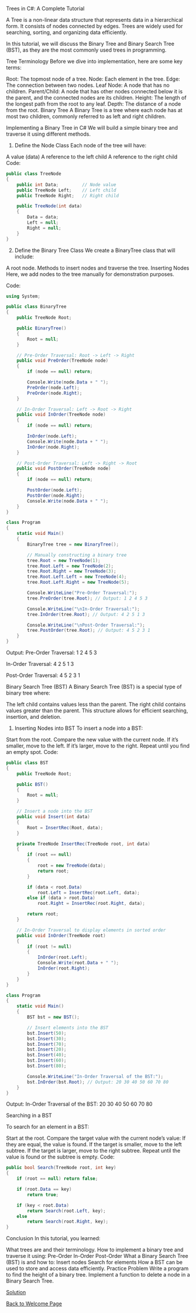 Trees in C#: A Complete Tutorial

A Tree is a non-linear data structure that represents data in a hierarchical form. It consists of nodes connected by edges. Trees are widely used for searching, sorting, and organizing data efficiently.

In this tutorial, we will discuss the Binary Tree and Binary Search Tree (BST), as they are the most commonly used trees in programming.

Tree Terminology
Before we dive into implementation, here are some key terms:

Root: The topmost node of a tree.
Node: Each element in the tree.
Edge: The connection between two nodes.
Leaf Node: A node that has no children.
Parent/Child: A node that has other nodes connected below it is the parent, and the connected nodes are its children.
Height: The length of the longest path from the root to any leaf.
Depth: The distance of a node from the root.
Binary Tree
A Binary Tree is a tree where each node has at most two children, commonly referred to as left and right children.

Implementing a Binary Tree in C#
We will build a simple binary tree and traverse it using different methods.

1. Define the Node Class
Each node of the tree will have:

A value (data)
A reference to the left child
A reference to the right child
Code:
```csharp
public class TreeNode
{
    public int Data;         // Node value
    public TreeNode Left;    // Left child
    public TreeNode Right;   // Right child

    public TreeNode(int data)
    {
        Data = data;
        Left = null;
        Right = null;
    }
}
```
2. Define the Binary Tree Class
We create a BinaryTree class that will include:

A root node.
Methods to insert nodes and traverse the tree.
Inserting Nodes
Here, we add nodes to the tree manually for demonstration purposes.

Code:
```csharp
using System;

public class BinaryTree
{
    public TreeNode Root;

    public BinaryTree()
    {
        Root = null;
    }

    // Pre-Order Traversal: Root -> Left -> Right
    public void PreOrder(TreeNode node)
    {
        if (node == null) return;

        Console.Write(node.Data + " ");
        PreOrder(node.Left);
        PreOrder(node.Right);
    }

    // In-Order Traversal: Left -> Root -> Right
    public void InOrder(TreeNode node)
    {
        if (node == null) return;

        InOrder(node.Left);
        Console.Write(node.Data + " ");
        InOrder(node.Right);
    }

    // Post-Order Traversal: Left -> Right -> Root
    public void PostOrder(TreeNode node)
    {
        if (node == null) return;

        PostOrder(node.Left);
        PostOrder(node.Right);
        Console.Write(node.Data + " ");
    }
}

class Program
{
    static void Main()
    {
        BinaryTree tree = new BinaryTree();

        // Manually constructing a binary tree
        tree.Root = new TreeNode(1);
        tree.Root.Left = new TreeNode(2);
        tree.Root.Right = new TreeNode(3);
        tree.Root.Left.Left = new TreeNode(4);
        tree.Root.Left.Right = new TreeNode(5);

        Console.WriteLine("Pre-Order Traversal:");
        tree.PreOrder(tree.Root); // Output: 1 2 4 5 3

        Console.WriteLine("\nIn-Order Traversal:");
        tree.InOrder(tree.Root); // Output: 4 2 5 1 3

        Console.WriteLine("\nPost-Order Traversal:");
        tree.PostOrder(tree.Root); // Output: 4 5 2 3 1
    }
}
```
Output:
Pre-Order Traversal:
1 2 4 5 3

In-Order Traversal:
4 2 5 1 3

Post-Order Traversal:
4 5 2 3 1

Binary Search Tree (BST)
A Binary Search Tree (BST) is a special type of binary tree where:

The left child contains values less than the parent.
The right child contains values greater than the parent.
This structure allows for efficient searching, insertion, and deletion.

1. Inserting Nodes into BST
To insert a node into a BST:

Start from the root.
Compare the new value with the current node.
If it’s smaller, move to the left.
If it’s larger, move to the right.
Repeat until you find an empty spot.
Code:
```csharp
public class BST
{
    public TreeNode Root;

    public BST()
    {
        Root = null;
    }

    // Insert a node into the BST
    public void Insert(int data)
    {
        Root = InsertRec(Root, data);
    }

    private TreeNode InsertRec(TreeNode root, int data)
    {
        if (root == null)
        {
            root = new TreeNode(data);
            return root;
        }

        if (data < root.Data)
            root.Left = InsertRec(root.Left, data);
        else if (data > root.Data)
            root.Right = InsertRec(root.Right, data);

        return root;
    }

    // In-Order Traversal to display elements in sorted order
    public void InOrder(TreeNode root)
    {
        if (root != null)
        {
            InOrder(root.Left);
            Console.Write(root.Data + " ");
            InOrder(root.Right);
        }
    }
}

class Program
{
    static void Main()
    {
        BST bst = new BST();

        // Insert elements into the BST
        bst.Insert(50);
        bst.Insert(30);
        bst.Insert(70);
        bst.Insert(20);
        bst.Insert(40);
        bst.Insert(60);
        bst.Insert(80);

        Console.WriteLine("In-Order Traversal of the BST:");
        bst.InOrder(bst.Root); // Output: 20 30 40 50 60 70 80
    }
}
```
Output:
In-Order Traversal of the BST:
20 30 40 50 60 70 80

Searching in a BST

To search for an element in a BST:

Start at the root.
Compare the target value with the current node’s value:
If they are equal, the value is found.
If the target is smaller, move to the left subtree.
If the target is larger, move to the right subtree.
Repeat until the value is found or the subtree is empty.
Code:
```csharp
public bool Search(TreeNode root, int key)
{
    if (root == null) return false;

    if (root.Data == key)
        return true;

    if (key < root.Data)
        return Search(root.Left, key);
    else
        return Search(root.Right, key);
}
```
Conclusion
In this tutorial, you learned:

What trees are and their terminology.
How to implement a binary tree and traverse it using:
Pre-Order
In-Order
Post-Order
What a Binary Search Tree (BST) is and how to:
Insert nodes
Search for elements
How a BST can be used to store and access data efficiently.
Practice Problem
Write a program to find the height of a binary tree.
Implement a function to delete a node in a Binary Search Tree.

[Solution](solution3.cs)

[Back to Welcome Page](welcome.md)

